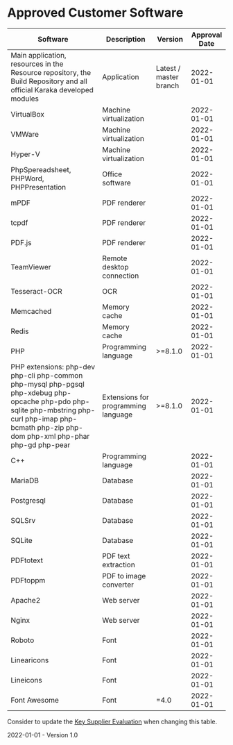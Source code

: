 # Approved Customer Software

| Software                                                     | Description                         | Version                                           | Approval Date |
| ------------------------------------------------------------ | ----------------------------------- | ------------------------------------------------- | ------------- |
| Main application, resources in the Resource repository, the Build Repository and all official Karaka developed modules | Application                         | Latest / master branch                            | 2022-01-01    |
| VirtualBox                                                   | Machine virtualization              |                                                   | 2022-01-01    |
| VMWare                                                       | Machine virtualization              |                                                   | 2022-01-01    |
| Hyper-V                                                      | Machine virtualization              |                                                   | 2022-01-01    |
| PhpSpereadsheet, PHPWord, PHPPresentation                    | Office software                     |                                                   | 2022-01-01    |
| mPDF                                                         | PDF renderer                        |                                                   | 2022-01-01    |
| tcpdf                                                        | PDF renderer                        |                                                   | 2022-01-01    |
| PDF.js | PDF renderer | | 2022-01-01 |
| TeamViewer                                                   | Remote desktop connection           |                                                   | 2022-01-01    |
| Tesseract-OCR                                                | OCR                                 |                                                   | 2022-01-01    |
| Memcached                                                    | Memory cache                        |                                                   | 2022-01-01    |
| Redis                                                        | Memory cache                        |                                                   | 2022-01-01    |
| PHP                                                          | Programming language                | >=8.1.0                                           | 2022-01-01    |
| PHP extensions: php-dev php-cli php-common php-mysql php-pgsql php-xdebug php-opcache php-pdo php-sqlite php-mbstring php-curl php-imap php-bcmath php-zip php-dom php-xml php-phar php-gd php-pear | Extensions for programming language | >=8.1.0                                           | 2022-01-01    |
| C++                                                          | Programming language                |                                                   | 2022-01-01    |
| MariaDB                                                      | Database                            |                                                   | 2022-01-01    |
| Postgresql                                                   | Database                            |                                                   | 2022-01-01    |
| SQLSrv                                                       | Database                            |                                                   | 2022-01-01    |
| SQLite                                                       | Database                            |                                                   | 2022-01-01    |
| PDFtotext                                                       | PDF text extraction                            |                                                   | 2022-01-01    |
| PDFtoppm                                                       | PDF to image converter                         |                                                   | 2022-01-01    |
| Apache2                                                       | Web server                            |                                                   | 2022-01-01    |
| Nginx                                                       | Web server                            |                                                   | 2022-01-01    |
| Roboto | Font | | 2022-01-01 |
| Linearicons | Font | | 2022-01-01 |
| Lineicons                                                  | Font | | 2022-01-01 |
| Font Awesome | Font | =4.0 | 2022-01-01 |

Consider to update the [Key Supplier Evaluation](../Purchase/Key%20Supplier%20Evaluation.md) when changing this table.

2022-01-01 - Version 1.0
